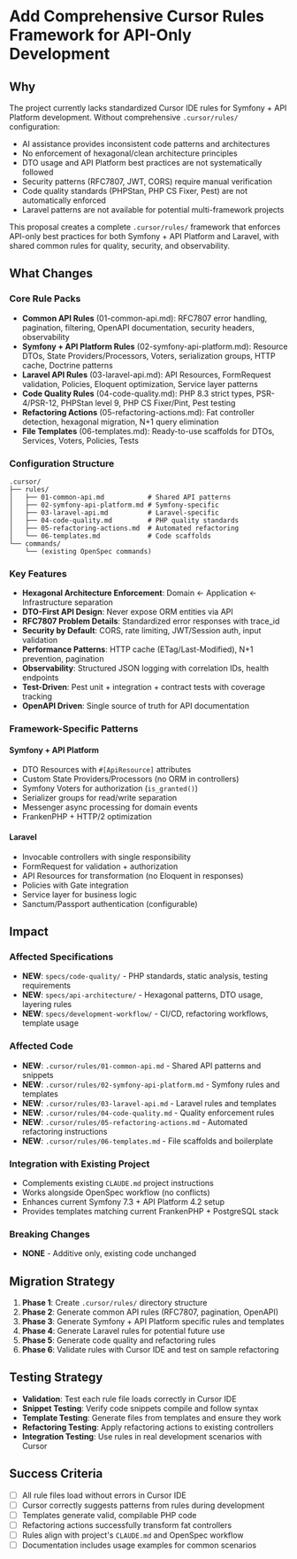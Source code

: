 # Add Comprehensive Cursor Rules Framework for API-Only Development

## Why

The project currently lacks standardized Cursor IDE rules for Symfony + API Platform development. Without comprehensive `.cursor/rules/` configuration:
- AI assistance provides inconsistent code patterns and architectures
- No enforcement of hexagonal/clean architecture principles
- DTO usage and API Platform best practices are not systematically followed
- Security patterns (RFC7807, JWT, CORS) require manual verification
- Code quality standards (PHPStan, PHP CS Fixer, Pest) are not automatically enforced
- Laravel patterns are not available for potential multi-framework projects

This proposal creates a complete `.cursor/rules/` framework that enforces API-only best practices for both Symfony + API Platform and Laravel, with shared common rules for quality, security, and observability.

## What Changes

### Core Rule Packs
- **Common API Rules** (01-common-api.md): RFC7807 error handling, pagination, filtering, OpenAPI documentation, security headers, observability
- **Symfony + API Platform Rules** (02-symfony-api-platform.md): Resource DTOs, State Providers/Processors, Voters, serialization groups, HTTP cache, Doctrine patterns
- **Laravel API Rules** (03-laravel-api.md): API Resources, FormRequest validation, Policies, Eloquent optimization, Service layer patterns
- **Code Quality Rules** (04-code-quality.md): PHP 8.3 strict types, PSR-4/PSR-12, PHPStan level 9, PHP CS Fixer/Pint, Pest testing
- **Refactoring Actions** (05-refactoring-actions.md): Fat controller detection, hexagonal migration, N+1 query elimination
- **File Templates** (06-templates.md): Ready-to-use scaffolds for DTOs, Services, Voters, Policies, Tests

### Configuration Structure
```
.cursor/
├── rules/
│   ├── 01-common-api.md           # Shared API patterns
│   ├── 02-symfony-api-platform.md # Symfony-specific
│   ├── 03-laravel-api.md          # Laravel-specific
│   ├── 04-code-quality.md         # PHP quality standards
│   ├── 05-refactoring-actions.md  # Automated refactoring
│   └── 06-templates.md            # Code scaffolds
└── commands/
    └── (existing OpenSpec commands)
```

### Key Features
- **Hexagonal Architecture Enforcement**: Domain ← Application ← Infrastructure separation
- **DTO-First API Design**: Never expose ORM entities via API
- **RFC7807 Problem Details**: Standardized error responses with trace_id
- **Security by Default**: CORS, rate limiting, JWT/Session auth, input validation
- **Performance Patterns**: HTTP cache (ETag/Last-Modified), N+1 prevention, pagination
- **Observability**: Structured JSON logging with correlation IDs, health endpoints
- **Test-Driven**: Pest unit + integration + contract tests with coverage tracking
- **OpenAPI Driven**: Single source of truth for API documentation

### Framework-Specific Patterns

#### Symfony + API Platform
- DTO Resources with `#[ApiResource]` attributes
- Custom State Providers/Processors (no ORM in controllers)
- Symfony Voters for authorization (`is_granted()`)
- Serializer groups for read/write separation
- Messenger async processing for domain events
- FrankenPHP + HTTP/2 optimization

#### Laravel
- Invocable controllers with single responsibility
- FormRequest for validation + authorization
- API Resources for transformation (no Eloquent in responses)
- Policies with Gate integration
- Service layer for business logic
- Sanctum/Passport authentication (configurable)

## Impact

### Affected Specifications
- **NEW**: `specs/code-quality/` - PHP standards, static analysis, testing requirements
- **NEW**: `specs/api-architecture/` - Hexagonal patterns, DTO usage, layering rules
- **NEW**: `specs/development-workflow/` - CI/CD, refactoring workflows, template usage

### Affected Code
- **NEW**: `.cursor/rules/01-common-api.md` - Shared API patterns and snippets
- **NEW**: `.cursor/rules/02-symfony-api-platform.md` - Symfony rules and templates
- **NEW**: `.cursor/rules/03-laravel-api.md` - Laravel rules and templates
- **NEW**: `.cursor/rules/04-code-quality.md` - Quality enforcement rules
- **NEW**: `.cursor/rules/05-refactoring-actions.md` - Automated refactoring instructions
- **NEW**: `.cursor/rules/06-templates.md` - File scaffolds and boilerplate

### Integration with Existing Project
- Complements existing `CLAUDE.md` project instructions
- Works alongside OpenSpec workflow (no conflicts)
- Enhances current Symfony 7.3 + API Platform 4.2 setup
- Provides templates matching current FrankenPHP + PostgreSQL stack

### Breaking Changes
- **NONE** - Additive only, existing code unchanged

## Migration Strategy

1. **Phase 1**: Create `.cursor/rules/` directory structure
2. **Phase 2**: Generate common API rules (RFC7807, pagination, OpenAPI)
3. **Phase 3**: Generate Symfony + API Platform specific rules and templates
4. **Phase 4**: Generate Laravel rules for potential future use
5. **Phase 5**: Generate code quality and refactoring rules
6. **Phase 6**: Validate rules with Cursor IDE and test on sample refactoring

## Testing Strategy

- **Validation**: Test each rule file loads correctly in Cursor IDE
- **Snippet Testing**: Verify code snippets compile and follow syntax
- **Template Testing**: Generate files from templates and ensure they work
- **Refactoring Testing**: Apply refactoring actions to existing controllers
- **Integration Testing**: Use rules in real development scenarios with Cursor

## Success Criteria

- [ ] All rule files load without errors in Cursor IDE
- [ ] Cursor correctly suggests patterns from rules during development
- [ ] Templates generate valid, compilable PHP code
- [ ] Refactoring actions successfully transform fat controllers
- [ ] Rules align with project's `CLAUDE.md` and OpenSpec workflow
- [ ] Documentation includes usage examples for common scenarios
